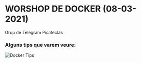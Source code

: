 # WORSHOP DE DOCKER (08-03-2021)

Grup de Telegram Picateclas

### Alguns tips que varem veure:

![Docker Tips](image-tips/.jpg?raw=true)
